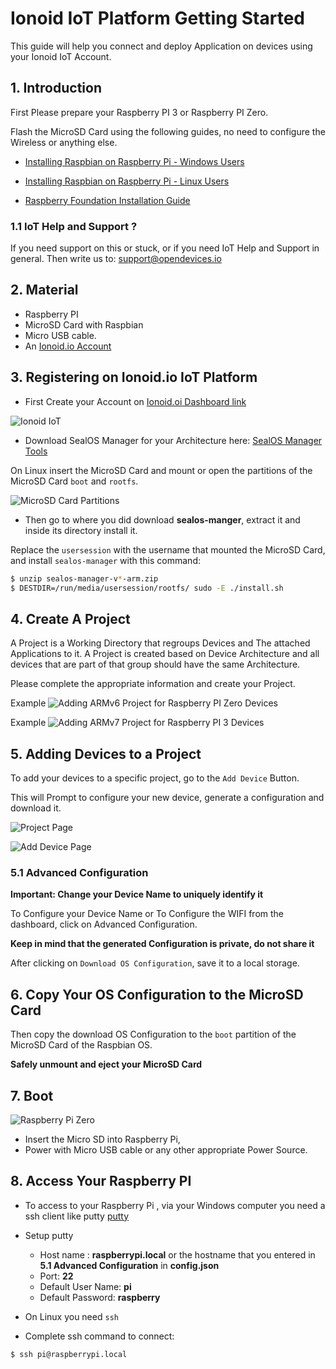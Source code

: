 # Ionoid IoT Platform Getting Started

This guide will help you connect and deploy Application on devices
using your Ionoid IoT Account.


## 1. Introduction

First Please prepare your Raspberry PI 3 or Raspberry PI Zero.

Flash the MicroSD Card using the following guides, no need to configure
the Wireless or anything else.

* [Installing Raspbian on Raspberry Pi - Windows
Users](https://github.com/ionoid/iot.apps/blob/master/doc/od-iot-raspbian-rpi-zero-windows.md)


* [Installing Raspbian on Raspberry Pi -
Linux Users](https://github.com/ionoid/iot.apps/blob/master/doc/od-iot-install-raspbian-linux-gui.md)


* [Raspberry Foundation Installation
Guide](https://www.raspberrypi.org/documentation/installation/installing-images/)


### 1.1 IoT Help and Support ?

If you need support on this or stuck, or if you need IoT Help and
Support in general. Then write us to: support@opendevices.io




## 2. Material

* Raspberry PI
* MicroSD Card with Raspbian
* Micro USB cable.
* An [Ionoid.io Account](https://dashboard.ionoid.io/)





## 3. Registering on Ionoid.io IoT Platform

* First Create your Account on [Ionoid.oi Dashboard link](https://dashboard.ionoid.io/)

![Ionoid IoT](https://raw.githubusercontent.com/opendevices/iot.apps/master/gettingstarted/images/ionoid.png)


* Download SealOS Manager for your Architecture here: [SealOS Manager Tools](https://github.com/opendevices/packages....)


On Linux insert the MicroSD Card and mount or open the partitions of the
MicroSD Card `boot` and `rootfs`.


![MicroSD Card Partitions](https://raw.githubusercontent.com/opendevices/iot.apps/master/gettingstarted/images/sdcard-boot-and-rootfs.png)



* Then go to where you did download **sealos-manger**, extract it and inside its directory install it.

Replace the `usersession` with the username that mounted the MicroSD Card, and
install `sealos-manager` with this command:

```bash
$ unzip sealos-manager-v*-arm.zip
$ DESTDIR=/run/media/usersession/rootfs/ sudo -E ./install.sh
```

## 4. Create A Project

A Project is a Working Directory that regroups Devices and The attached
Applications to it. A Project is created based on Device Architecture
and all devices that are part of that group should have the same
Architecture.


Please complete the appropriate information and create your Project.


Example ![Adding ARMv6 Project for Raspberry PI Zero Devices](https://raw.githubusercontent.com/opendevices/iot.apps/master/gettingstarted/images/project-armv6.png)


Example ![Adding ARMv7 Project for Raspberry PI 3 Devices](https://raw.githubusercontent.com/opendevices/iot.apps/master/gettingstarted/images/project-armv7.png)


## 5. Adding Devices to a Project

To add your devices to a specific project, go to the `Add Device`
Button.

This will Prompt to configure your new device, generate a configuration
and download it.


![Project Page](https://raw.githubusercontent.com/opendevices/iot.apps/master/gettingstarted/images/project-page.png)

![Add Device Page](https://raw.githubusercontent.com/opendevices/iot.apps/master/gettingstarted/images/add-device.png)


### 5.1 Advanced Configuration

**Important: Change your Device Name to uniquely identify it**


To Configure your Device Name or To Configure the WIFI from the
dashboard, click on Advanced Configuration.

**Keep in mind that the generated Configuration is private, do not share
it**


After clicking on `Download OS Configuration`, save it to a local
storage.


## 6. Copy Your OS Configuration to the MicroSD Card

Then copy the download OS Configuration to the `boot` partition of the MicroSD
Card of the Raspbian OS.

**Safely unmount and eject your MicroSD Card**


## 7. Boot

![Raspberry Pi Zero](https://github.com/opendevices/iot.apps/blob/master/gettingstarted/images/RpiZero.jpg)

- Insert the Micro SD into Raspberry Pi,
- Power with Micro USB cable or any other appropriate Power Source.



## 8. Access Your Raspberry PI

- To access to your Raspberry Pi , via your Windows computer you need a ssh client
  like putty [putty](https://www.chiark.greenend.org.uk/~sgtatham/putty/latest.html)

- Setup putty
  * Host name : **raspberrypi.local** or the hostname that you entered
  in **5.1 Advanced Configuration** in **config.json**
  * Port: **22**
  * Default User Name: **pi**
  * Default Password: **raspberry**



- On Linux you need `ssh`

- Complete ssh command to connect:

```bash
$ ssh pi@raspberrypi.local
```

